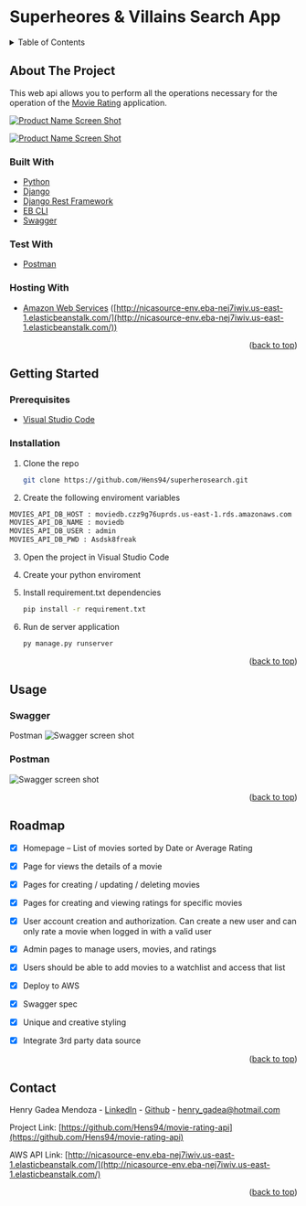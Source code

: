 <div id="top"></div>

# Superheores & Villains Search App

<!-- TABLE OF CONTENTS -->
<details>
  <summary>Table of Contents</summary>
  <ol>
    <li>
      <a href="#about-the-project">About The Project</a>
      <ul>
        <li><a href="#built-with">Built With</a></li>
        <li><a href="#styled-with">Styled With</a></li>
      </ul>
    </li>
    <li>
      <a href="#getting-started">Getting Started</a>
      <ul>
        <li><a href="#prerequisites">Prerequisites</a></li>
        <li><a href="#installation">Installation</a></li>
      </ul>
    </li>
    <li><a href="#usage">Usage</a></li>
    <li><a href="#roadmap">Roadmap</a></li>
    <li><a href="#contact">Contact</a></li>
  </ol>
</details>

<!-- ABOUT THE PROJECT -->

## About The Project

This web api allows you to perform all the operations necessary for the operation of the [Movie Rating](https://github.com/Hens94/movie-rating-app) application.

[![Product Name Screen Shot][product-screenshot]](http://nicasource-env.eba-nej7iwiv.us-east-1.elasticbeanstalk.com/)

[![Product Name Screen Shot][product-screenshot2]](http://nicasource-env.eba-nej7iwiv.us-east-1.elasticbeanstalk.com/)

### Built With

- [Python](https://www.python.org/)
- [Django](https://www.djangoproject.com/)
- [Django Rest Framework](https://www.django-rest-framework.org/)
- [EB CLI](https://docs.aws.amazon.com/elasticbeanstalk/latest/dg/eb-cli3-install.html)
- [Swagger](https://swagger.io/)

### Test With

- [Postman](https://www.postman.com/)

### Hosting With

- [Amazon Web Services](https://aws.amazon.com/) ([http://nicasource-env.eba-nej7iwiv.us-east-1.elasticbeanstalk.com/](http://nicasource-env.eba-nej7iwiv.us-east-1.elasticbeanstalk.com/))

<p align="right">(<a href="#top">back to top</a>)</p>

<!-- GETTING STARTED -->

## Getting Started

### Prerequisites

- [Visual Studio Code](https://code.visualstudio.com/)

### Installation

1. Clone the repo

   ```sh
   git clone https://github.com/Hens94/superherosearch.git
   ```

2. Create the following enviroment variables

```sh
MOVIES_API_DB_HOST : moviedb.czz9g76uprds.us-east-1.rds.amazonaws.com
MOVIES_API_DB_NAME : moviedb
MOVIES_API_DB_USER : admin
MOVIES_API_DB_PWD : Asdsk8freak
```

3. Open the project in Visual Studio Code

4. Create your python enviroment

5. Install requirement.txt dependencies

   ```sh
   pip install -r requirement.txt
   ```

6. Run de server application
   ```sh
   py manage.py runserver
   ```

<p align="right">(<a href="#top">back to top</a>)</p>

<!-- USAGE EXAMPLES -->

## Usage

### Swagger

Postman
![Swagger screen shot][product-screenshot]

### Postman

![Swagger screen shot][product-screenshot2]

<p align="right">(<a href="#top">back to top</a>)</p>

<!-- ROADMAP -->

## Roadmap

- [x] Homepage – List of movies sorted by Date or Average Rating
- [x] Page for views the details of a movie
- [x] Pages for creating / updating / deleting movies
- [x] Pages for creating and viewing ratings for specific movies
- [x] User account creation and authorization. Can create a new user and can only rate a movie when logged in with a valid user
- [x] Admin pages to manage users, movies, and ratings
- [x] Users should be able to add movies to a watchlist and access that list

- [x] Deploy to AWS
- [x] Swagger spec
- [x] Unique and creative styling
- [x] Integrate 3rd party data source

<p align="right">(<a href="#top">back to top</a>)</p>

<!-- CONTACT -->

## Contact

Henry Gadea Mendoza - [LinkedIn](https://www.linkedin.com/in/henry-gadea-mendoza-599264153/) - [Github](https://github.com/Hens94) - henry_gadea@hotmail.com

Project Link: [https://github.com/Hens94/movie-rating-api](https://github.com/Hens94/movie-rating-api)

AWS API Link: [http://nicasource-env.eba-nej7iwiv.us-east-1.elasticbeanstalk.com/](http://nicasource-env.eba-nej7iwiv.us-east-1.elasticbeanstalk.com/)

<p align="right">(<a href="#top">back to top</a>)</p>

<!-- MARKDOWN LINKS & IMAGES -->

[product-screenshot]: https://i.imgur.com/z77HwHP.png
[product-screenshot2]: https://i.imgur.com/YxXAZrX.png
